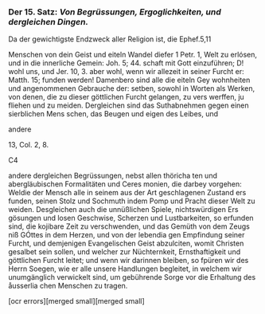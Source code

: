 
<!-- Seie 40; content-0058.xml -->


### Der 15. Satz: *Von Begrüssungen, Ergoglichkeiten, und dergleichen Dingen.*


Da der gewichtigste Endzweck aller Religion ist, die Ephef.5,11

Menschen von dein Geist und eiteln Wandel diefer 1 Petr. 1, Welt zu
erlósen, und in die innerliche Gemein: Joh. 5; 44. schaft mit Gott
einzuführen; D! wohl uns, und Jer. 10, 3. aber wohl, wenn wir allezeit
in seiner Furcht er: Matth. 15; funden werden! Damenbero sind alle die
eiteln Gey wohnheiten und angenommenen Gebrauche der: setben, sowohl in
Worten als Werken, von denen, die zu dieser göttlichen Furcht gelangen,
zu vers werffen, ju fliehen und zu meiden. Dergleichen sind das Suthabnehmen
gegen einen sierblichen Mens schen, das Beugen und eigen des Leibes, und

andere

13, Col. 2, 8.

C4

andere dergleichen Begrüssungen, nebst allen thöricha ten und
abergläubischen Formalitäten und Ceres monien, die darbey vorgehen: Weldie
der Mensch alle in seinem aus der Art geschlagenen Zustand ers funden,
seinen Stolz und Sochmuth indem Pomp und Pracht dieser Welt zu weiden.
Desgleichen auch die unnüßlichen Spiele, nichtswürdigen Ers gösungen und
losen Geschwise, Scherzen und Lustbarkeiten, so erfunden sind, die kojibare
Zeit zu verschwenden, und das Gemüth von dem Zeugs niß GÓttes in dem Herzen,
und von der lebendia gen Empfindung seiner Furcht, und demjenigen
Evangelischen Geist abzulciten, womit Christen gesalbet sein sollen, und
welcher zur Nüchternkeit, Ernsthaftigkeit und göttlichen Furcht leitet;
und wenn wir darinnen bleiben, so fpüren wir des Herrn Soegen, wie er alle
unsere Handlungen begleitet, in welchem wir unumgänglich verwickelt sind,
um gebührende Sorge vor die Erhaltung des åusserlia chen Menschen zu tragen.

[ocr errors][merged small][merged small]